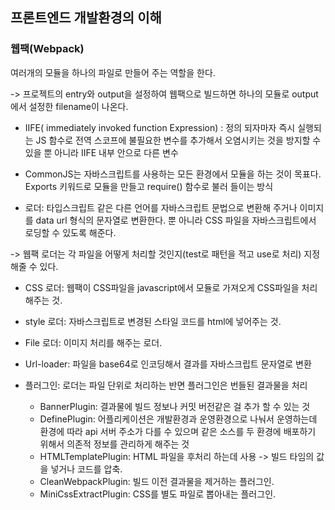 ## 프론트엔드 개발환경의 이해



### 웹팩(Webpack) 

여러개의 모듈을 하나의 파일로 만들어 주는 역할을 한다.

-> 프로젝트의 entry와 output을 설정하여 웹팩으로 빌드하면 하나의 모듈로 output에서 설정한 filename이 나온다.

- IIFE( immediately invoked function Expression) : 정의 되자마자 즉시 실행되는 JS 함수로 전역 스코프에 불필요한 변수를 추가해서 오염시키는 것을 방지할 수 있을 뿐 아니라 IIFE 내부 안으로 다른 변수



- CommonJS는 자바스크립트를 사용하는 모든 환경에서 모듈을 하는 것이 목표다. Exports 키워드로 모듈을 만들고 require() 함수로 불러 들이는 방식



- 로더: 타입스크립트 같은 다른 언어를 자바스크립트 문법으로 변환해 주거나 이미지를 data url 형식의 문자열로 변환한다. 뿐 아니라 CSS 파일을 자바스크립트에서 로딩할 수 있도록 해준다.

-> 웹팩 로더는 각 파일을 어떻게 처리할 것인지(test로 패턴을 적고 use로 처리) 지정해줄 수 있다.



- CSS 로더: 웹팩이 CSS파일을 javascript에서 모듈로 가져오게 CSS파일을 처리 해주는 것.

- style 로더: 자바스크립트로 변경된 스타일 코드를 html에 넣어주는 것.

- File 로더: 이미지 처리를 해주는 로더.
- Url-loader: 파일을 base64로 인코딩해서 결과를 자바스크립트 문자열로 변환



- 플러그인: 로더는 파일 단위로 처리하는 반면 플러그인은 번들된 결과물을 처리
  - BannerPlugin: 결과물에 빌드 정보나 커밋 버전같은 걸 추가 할 수 있는 것
  - DefinePlugin: 어플리케이션은 개발환경과 운영환경으로 나눠서 운영하는데 환경에 따라 api 서버 주소가 다를 수 있으며 같은 소스를 두 환경에 배포하기 위해서 의존적 정보를 관리하게 해주는 것
  - HTMLTemplatePlugin: HTML 파일을 후처리 하는데 사용 -> 빌드 타임의 값을 넣거나 코드를 압축.
  - CleanWebpackPlugin: 빌드 이전 결과물을 제거하는 플러그인. 
  - MiniCssExtractPlugin: CSS를 별도 파일로 뽑아내는 플러그인.
